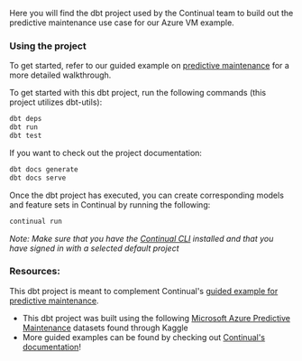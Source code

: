 Here you will find the dbt project used by the Continual team to build out the predictive maintenance use case for our Azure VM example. 

### Using the project

To get started, refer to our guided example on [predictive maintenance](https://docs.continual.ai/predictive-maintenance/) for a more detailed walkthrough. 

To get started with this dbt project, run the following commands (this project utilizes dbt-utils):

```sh
dbt deps
dbt run
dbt test
```

If you want to check out the project documentation: 

```sh
dbt docs generate
dbt docs serve
```

Once the dbt project has executed, you can create corresponding models and feature sets in Continual by running the following: 

```sh
continual run
```

*Note: Make sure that you have the [Continual CLI](https://docs.continual.ai/installing/) installed and that you have signed in with a selected default project*

### Resources:

This dbt project is meant to complement Continual's [guided example for predictive maintenance](https://docs.continual.ai/predictive-maintenance/).
- This dbt project was built using the following [Microsoft Azure Predictive Maintenance](https://www.kaggle.com/datasets/arnabbiswas1/microsoft-azure-predictive-maintenance) datasets found through Kaggle
- More guided examples can be found by checking out [Continual's documentation](https://docs.continual.ai/)!
